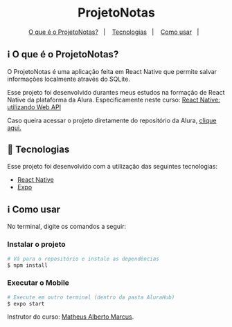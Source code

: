<h1 align="center"> 
	ProjetoNotas 
</h1>

<p align="center">
  <a href="#information_source-o-que-é-o-projetonotas">O que é o ProjetoNotas?</a>&nbsp;&nbsp;&nbsp;|&nbsp;&nbsp;&nbsp;
  <a href="#rocket-Tecnologias">Tecnologias</a>&nbsp;&nbsp;&nbsp;|&nbsp;&nbsp;&nbsp;
  <a href="#information_source-como-usar">Como usar</a>&nbsp;&nbsp;&nbsp;|&nbsp;&nbsp;&nbsp;
</p>

## :information_source: O que é o ProjetoNotas?

O ProjetoNotas é uma aplicação feita em React Native que permite salvar informações localmente através do SQLite.

Esse projeto foi desenvolvido durantes meus estudos na formação de React Native da plataforma da Alura. Especificamente neste curso:
<a href="https://www.alura.com.br/curso-online-react-native-informacoes-localmente">React Native: utilizando Web API</a>

Caso queira acessar o projeto diretamente do repositório da Alura, <a href="https://github.com/alura-cursos/salvandoLocalmente/tree/aula4">clique aqui.</a>


## :rocket: Tecnologias

Esse projeto foi desenvolvido com a utilização das seguintes tecnologias:
- [React Native][rn]
- [Expo][expo]

## :information_source: Como usar

No terminal, digite os comandos a seguir:

### Instalar o projeto

```bash
# Vá para o repositório e instale as dependências
$ npm install
```

### Executar o Mobile

```bash
# Execute em outro terminal (dentro da pasta AluraHub)
$ expo start
```


Instrutor do curso: [Matheus Alberto Marcus](https://www.linkedin.com/in/matheus-alberto-marcus/?original_referer=https%3A%2F%2Fwww.alura.com.br%2F). 

[nodejs]: https://nodejs.org/
[expo]: https://docs.expo.dev/
[rn]: https://facebook.github.io/react-native/
